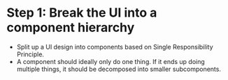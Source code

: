 # Step 1: Break the UI into a component hierarchy 

- Split up a UI design into components based on Single Responsibility Principle.
- A component should ideally only do one thing. If it ends up doing multiple things, it should be decomposed into smaller subcomponents.
